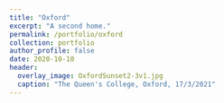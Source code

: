 ```yaml
---
title: "Oxford"
excerpt: "A second home."
permalink: /portfolio/oxford
collection: portfolio
author_profile: false
date: 2020-10-10
header:
  overlay_image: OxfordSunset2-3v1.jpg
  caption: "The Queen's College, Oxford, 17/3/2021"
---
```


